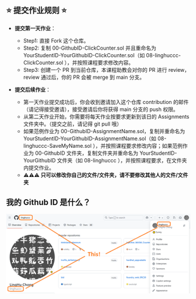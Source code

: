 ## ⭐ 提交作业规则 ⭐

-   **提交第一天作业**：

    -   Step1: 直接 Fork 这个仓库。
    -   Step2: 复制 00-GithubID-ClickCounter.sol 并且重命名为 YourStudentID-YourGithubID-ClickCounter.sol（如 08-linghuccc-ClickCounter.sol ），并按照课程要求修改内容。
    -   Step3: 创建一个 PR 到当前仓库，本课程助教会对你的 PR 进行 review，review 通过后，你的 PR 会被 merge 到 main 分支。

-   **提交后续作业**：

    -   第一天作业提交成功后，你会收到邀请加入这个仓库 contribution 的邮件（请记得接受邀请），接受邀请后你将获得 main 分支的 push 权限。
    -   从第二天作业开始，你需要将每天作业按要求更新到该日的 Assignments 文件夹中。（提交之前，请记得 git pull 哦）
    -   如果范例作业为 00-GithubID-AssignmentName.sol，复制并重命名为 YourStudentID-YourGithubID-AssignmentName.sol（如 08-linghuccc-SaveMyName.sol ），并按照课程要求修改内容；如果范例作业为 00-GithubID 文件夹，复制文件夹并重命名为 YourStudentID-YourGithubID 文件夹（如 08-linghuccc ），并按照课程要求，在文件夹内提交作业。
    -   **⚠️⚠️⚠️ 只可以修改你自己的文件/文件夹，请不要修改其他人的文件/文件夹**

## 我的 Github ID 是什么？

![Github ID](../../images/github_id.png)
